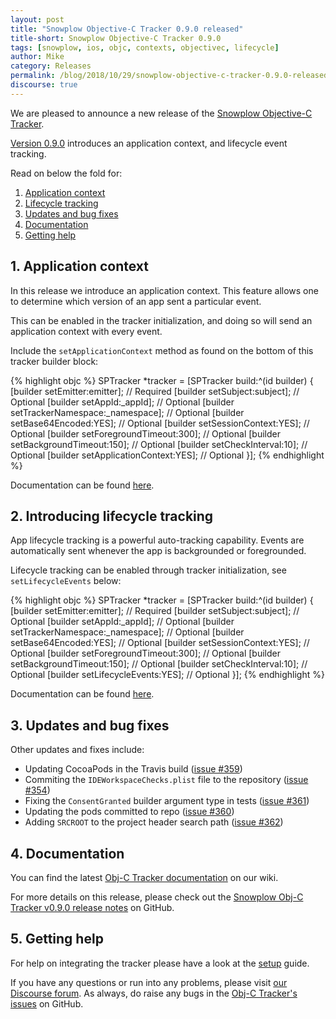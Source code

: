 ```yaml
---
layout: post
title: "Snowplow Objective-C Tracker 0.9.0 released"
title-short: Snowplow Objective-C Tracker 0.9.0
tags: [snowplow, ios, objc, contexts, objectivec, lifecycle]
author: Mike
category: Releases
permalink: /blog/2018/10/29/snowplow-objective-c-tracker-0.9.0-released/
discourse: true
---
```


We are pleased to announce a new release of the [Snowplow Objective-C Tracker][repo].

[Version 0.9.0][release-notes] introduces an application context, and lifecycle event tracking.

Read on below the fold for:

1. [Application context](#appcontext)
2. [Lifecycle tracking](#lifecycle)
3. [Updates and bug fixes](#updates)
4. [Documentation](#docs)
5. [Getting help](#help)

<!--more-->

<h2 id="appcontext">1. Application context</h2>

In this release we introduce an application context. This feature allows one to determine which version of an app sent a particular event.

This can be enabled in the tracker initialization, and doing so will send an application context with every event.

Include the `setApplicationContext` method as found on the bottom of this tracker builder block:

{% highlight objc %}
SPTracker *tracker = [SPTracker build:^(id<SPTrackerBuilder> builder) {
    [builder setEmitter:emitter]; // Required
    [builder setSubject:subject]; // Optional
    [builder setAppId:_appId]; // Optional
    [builder setTrackerNamespace:_namespace]; // Optional
    [builder setBase64Encoded:YES]; // Optional
    [builder setSessionContext:YES]; // Optional
    [builder setForegroundTimeout:300]; // Optional
    [builder setBackgroundTimeout:150]; // Optional
    [builder setCheckInterval:10]; // Optional
    [builder setApplicationContext:YES]; // Optional
}];
{% endhighlight %}

Documentation can be found [here][app-context-doc].

<h2 id="lifecycle">2. Introducing lifecycle tracking</h2>

App lifecycle tracking is a powerful auto-tracking capability. Events are automatically sent whenever the app is backgrounded or foregrounded.

Lifecycle tracking can be enabled through tracker initialization, see `setLifecycleEvents` below:

{% highlight objc %}
SPTracker *tracker = [SPTracker build:^(id<SPTrackerBuilder> builder) {
    [builder setEmitter:emitter]; // Required
    [builder setSubject:subject]; // Optional
    [builder setAppId:_appId]; // Optional
    [builder setTrackerNamespace:_namespace]; // Optional
    [builder setBase64Encoded:YES]; // Optional
    [builder setSessionContext:YES]; // Optional
    [builder setForegroundTimeout:300]; // Optional
    [builder setBackgroundTimeout:150]; // Optional
    [builder setCheckInterval:10]; // Optional
    [builder setLifecycleEvents:YES]; // Optional
}];
{% endhighlight %}

Documentation can be found [here][lifecycle-doc].

<h2 id="updates">3. Updates and bug fixes</h2>

Other updates and fixes include:

* Updating CocoaPods in the Travis build ([issue #359][359])
* Commiting the `IDEWorkspaceChecks.plist` file to the repository ([issue #354][354])
* Fixing the `ConsentGranted` builder argument type in tests ([issue #361][361])
* Updating the pods committed to repo ([issue #360][360])
* Adding `SRCROOT` to the project header search path ([issue #362][362])

<h2 id="docs">4. Documentation</h2>

You can find the latest [Obj-C Tracker documentation][objc-manual] on our wiki.

For more details on this release, please check out the [Snowplow Obj-C Tracker v0.9.0 release notes][release-notes] on GitHub.

<h2 id="help">5. Getting help</h2>

For help on integrating the tracker please have a look at the [setup][objc-setup] guide.

If you have any questions or run into any problems, please visit [our Discourse forum][discourse]. As always, do raise any bugs in the [Obj-C Tracker's issues][objc-issues] on GitHub.

[repo]: https://github.com/snowplow/snowplow-objc-tracker
[release-notes]: https://github.com/snowplow/snowplow-objc-tracker/releases/tag/0.9.0

[objc-issues]: https://github.com/snowplow/snowplow-objc-tracker/issues
[359]: https://github.com/snowplow/snowplow-objc-tracker/issues/359
[354]: https://github.com/snowplow/snowplow-objc-tracker/issues/354
[361]: https://github.com/snowplow/snowplow-objc-tracker/issues/361
[360]: https://github.com/snowplow/snowplow-objc-tracker/issues/360
[362]: https://github.com/snowplow/snowplow-objc-tracker/issues/362

[objc-manual]: https://github.com/snowplow/snowplow/wiki/iOS-Tracker
[objc-setup]: https://github.com/snowplow/snowplow/wiki/iOS-Tracker-Setup
[app-context-doc]: https://github.com/snowplow/snowplow/wiki/iOS-Tracker#226-application-context
[lifecycle-doc]: https://github.com/snowplow/snowplow/wiki/iOS-Tracker#225-client_session

[discourse]: http://discourse.snowplowanalytics.com/

